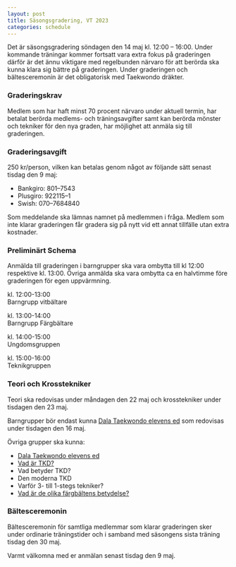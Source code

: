 ```yaml
---
layout: post
title: Säsongsgradering, VT 2023
categories: schedule
---
```


Det är säsongsgradering söndagen den 14 maj kl. 12:00 – 16:00. Under kommande träningar kommer fortsatt vara extra fokus på graderingen därför är det ännu viktigare med regelbunden närvaro för att berörda ska kunna klara sig bättre på graderingen. Under graderingen och bältesceremonin är det obligatorisk med Taekwondo dräkter.

### Graderingskrav

Medlem som har haft minst 70 procent närvaro under aktuell termin, har betalat berörda medlems- och träningsavgifter samt kan berörda mönster och tekniker för den nya graden, har möjlighet att anmäla sig till graderingen.

### Graderingsavgift

250 kr/person, vilken kan betalas genom något av följande sätt senast tisdag den 9 maj:

- Bankgiro: 801–7543
- Plusgiro: 922115–1
- Swish: 070–7684840

Som meddelande ska lämnas namnet på medlemmen i fråga. Medlem som inte klarar graderingen får gradera sig på nytt vid ett annat tillfälle utan extra kostnader.

### Preliminärt Schema

Anmälda till graderingen i barngrupper ska vara ombytta till kl 12:00 respektive kl. 13:00. Övriga anmälda ska vara ombytta ca en halvtimme före graderingen för egen uppvärmning.

kl. 12:00-13:00  
Barngrupp vitbältare

kl. 13:00-14:00  
Barngrupp Färgbältare

kl. 14:00-15:00  
Ungdomsgruppen

kl. 15:00-16:00  
Teknikgruppen

### Teori och Krosstekniker

Teori ska redovisas under måndagen den 22 maj och krosstekniker under tisdagen den 23 maj.

Barngrupper bör endast kunna [Dala Taekwondo elevens ed](/taekwondo#klubbens-ed) som redovisas under tisdagen den 16 maj.

Övriga grupper ska kunna:

- [Dala Taekwondo elevens ed](/taekwondo#klubbens-ed)
- [Vad är TKD?](/taekwondo#taekwondo)
- Vad betyder TKD?
- Den moderna TKD
- Varför 3- till 1-stegs tekniker?
- [Vad är de olika färgbältens betydelse?](/taekwondo#baltesfarger)

### Bältesceremonin

Bältesceremonin för samtliga medlemmar som klarar graderingen sker under ordinarie träningstider och i samband med säsongens sista träning tisdag den 30 maj.

Varmt välkomna med er anmälan senast tisdag den 9 maj.
